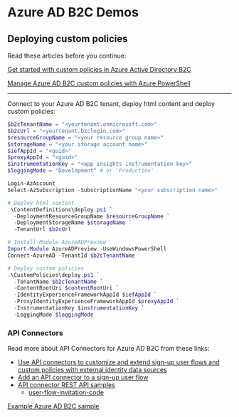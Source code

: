 # Azure AD B2C Demos

## Deploying custom policies

Read these articles before you continue:

[Get started with custom policies in Azure Active Directory B2C](https://docs.microsoft.com/en-us/azure/active-directory-b2c/custom-policy-get-started)

[Manage Azure AD B2C custom policies with Azure PowerShell](https://docs.microsoft.com/en-us/azure/active-directory-b2c/manage-custom-policies-powershell)

---

Connect to your Azure AD B2C tenant, deploy html content and deploy custom policies:

```powershell
$b2cTenantName = "<yourtenant.onmicrosoft.com>"
$b2cUrl = "<yourtenant.b2clogin.com>"
$resourceGroupName = "<your resource group name>"
$storageName = "<your storage account name>"
$iefAppId = "<guid>"
$proxyAppId = "<guid>"
$instrumentationKey = "<app insights instrumentation key>"
$loggingMode = "Development" # or 'Production'

Login-AzAccount
Select-AzSubscription -SubscriptionName "<your subscription name>"

# Deploy html content
.\ContentDefinitions\deploy.ps1 `
  -DeploymentResourceGroupName $resourceGroupName `
  -DeploymentStorageName $storageName `
  -TenantUrl $b2cUrl

# Install-Module AzureADPreview
Import-Module AzureADPreview -UseWindowsPowerShell
Connect-AzureAD -TenantId $b2cTenantName

# Deploy custom policies
.\CustomPolicies\deploy.ps1 `
  -TenantName $b2cTenantName `
  -ContentRootUri $contentRootUri `
  -IdentityExperienceFrameworkAppId $iefAppId `
  -ProxyIdentityExperienceFrameworkAppId $proxyAppId `
  -InstrumentationKey $instrumentationKey `
  -LoggingMode $loggingMode
```

### API Connectors

Read more about API Connectors for Azure AD B2C from these links:

- [Use API connectors to customize and extend sign-up user flows and custom policies with external identity data sources](https://learn.microsoft.com/en-us/azure/active-directory-b2c/api-connectors-overview)
- [Add an API connector to a sign-up user flow](https://learn.microsoft.com/en-us/azure/active-directory-b2c/add-api-connector)
- [API connector REST API samples](https://learn.microsoft.com/en-us/azure/active-directory-b2c/api-connector-samples)
  - [user-flow-invitation-code](https://github.com/Azure-Samples/active-directory-b2c-node-sign-up-user-flow-invitation-code)

[Example Azure AD B2C sample](https://github.com/Azure-Samples/active-directory-aspnetcore-webapp-openidconnect-v2/tree/master/1-WebApp-OIDC/1-5-B2C)
